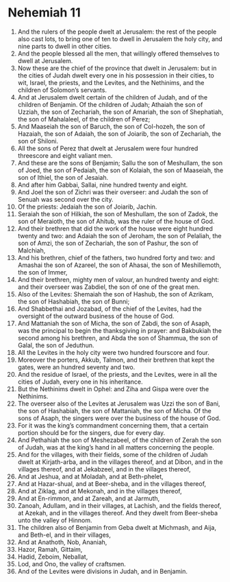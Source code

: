 ﻿# Nehemiah 11
1. And the rulers of the people dwelt at Jerusalem: the rest of the people also cast lots, to bring one of ten to dwell in Jerusalem the holy city, and nine parts to dwell in other cities. 
2. And the people blessed all the men, that willingly offered themselves to dwell at Jerusalem. 
3.  Now these are the chief of the province that dwelt in Jerusalem: but in the cities of Judah dwelt every one in his possession in their cities, to wit, Israel, the priests, and the Levites, and the Nethinims, and the children of Solomon’s servants. 
4. And at Jerusalem dwelt certain of the children of Judah, and of the children of Benjamin. Of the children of Judah; Athaiah the son of Uzziah, the son of Zechariah, the son of Amariah, the son of Shephatiah, the son of Mahalaleel, of the children of Perez; 
5. And Maaseiah the son of Baruch, the son of Col-hozeh, the son of Hazaiah, the son of Adaiah, the son of Joiarib, the son of Zechariah, the son of Shiloni. 
6. All the sons of Perez that dwelt at Jerusalem were four hundred threescore and eight valiant men. 
7. And these are the sons of Benjamin; Sallu the son of Meshullam, the son of Joed, the son of Pedaiah, the son of Kolaiah, the son of Maaseiah, the son of Ithiel, the son of Jesaiah. 
8. And after him Gabbai, Sallai, nine hundred twenty and eight. 
9. And Joel the son of Zichri was their overseer: and Judah the son of Senuah was second over the city. 
10. Of the priests: Jedaiah the son of Joiarib, Jachin. 
11. Seraiah the son of Hilkiah, the son of Meshullam, the son of Zadok, the son of Meraioth, the son of Ahitub, was the ruler of the house of God. 
12. And their brethren that did the work of the house were eight hundred twenty and two: and Adaiah the son of Jeroham, the son of Pelaliah, the son of Amzi, the son of Zechariah, the son of Pashur, the son of Malchiah, 
13. And his brethren, chief of the fathers, two hundred forty and two: and Amashai the son of Azareel, the son of Ahasai, the son of Meshillemoth, the son of Immer, 
14. And their brethren, mighty men of valour, an hundred twenty and eight: and their overseer was Zabdiel, the son of one of the great men. 
15. Also of the Levites: Shemaiah the son of Hashub, the son of Azrikam, the son of Hashabiah, the son of Bunni; 
16. And Shabbethai and Jozabad, of the chief of the Levites, had the oversight of the outward business of the house of God. 
17. And Mattaniah the son of Micha, the son of Zabdi, the son of Asaph, was the principal to begin the thanksgiving in prayer: and Bakbukiah the second among his brethren, and Abda the son of Shammua, the son of Galal, the son of Jeduthun. 
18. All the Levites in the holy city were two hundred fourscore and four. 
19. Moreover the porters, Akkub, Talmon, and their brethren that kept the gates, were an hundred seventy and two. 
20.  And the residue of Israel, of the priests, and the Levites, were in all the cities of Judah, every one in his inheritance. 
21. But the Nethinims dwelt in Ophel: and Ziha and Gispa were over the Nethinims. 
22. The overseer also of the Levites at Jerusalem was Uzzi the son of Bani, the son of Hashabiah, the son of Mattaniah, the son of Micha. Of the sons of Asaph, the singers were over the business of the house of God. 
23. For it was the king’s commandment concerning them, that a certain portion should be for the singers, due for every day. 
24. And Pethahiah the son of Meshezabeel, of the children of Zerah the son of Judah, was at the king’s hand in all matters concerning the people. 
25. And for the villages, with their fields, some of the children of Judah dwelt at Kirjath-arba, and in the villages thereof, and at Dibon, and in the villages thereof, and at Jekabzeel, and in the villages thereof, 
26. And at Jeshua, and at Moladah, and at Beth-phelet, 
27. And at Hazar-shual, and at Beer-sheba, and in the villages thereof, 
28. And at Ziklag, and at Mekonah, and in the villages thereof, 
29. And at En-rimmon, and at Zareah, and at Jarmuth, 
30. Zanoah, Adullam, and in their villages, at Lachish, and the fields thereof, at Azekah, and in the villages thereof. And they dwelt from Beer-sheba unto the valley of Hinnom. 
31. The children also of Benjamin from Geba dwelt at Michmash, and Aija, and Beth-el, and in their villages, 
32. And at Anathoth, Nob, Ananiah, 
33. Hazor, Ramah, Gittaim, 
34. Hadid, Zeboim, Neballat, 
35. Lod, and Ono, the valley of craftsmen. 
36. And of the Levites were divisions in Judah, and in Benjamin. 
